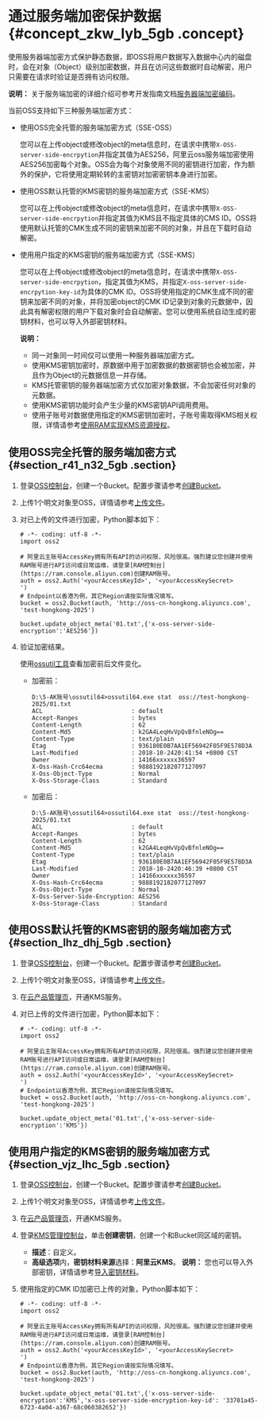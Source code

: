 # 通过服务端加密保护数据 {#concept_zkw_lyb_5gb .concept}

使用服务器端加密方式保护静态数据，即OSS将用户数据写入数据中心内的磁盘时，会在对象（Object）级别加密数据，并且在访问这些数据时自动解密，用户只需要在请求时验证是否拥有访问权限。

**说明：** 关于服务端加密的详细介绍可参考开发指南文档[服务器端加密编码](../../../../../intl.zh-CN/开发指南/数据加密/服务器端加密编码.md#)。

当前OSS支持如下三种服务端加密方式：

-   使用OSS完全托管的服务端加密方式（SSE-OSS）

    您可以在上传object或修改object的meta信息时，在请求中携带`X-OSS-server-side-encrpytion`并指定其值为AES256，阿里云oss服务端加密使用AES256加密每个对象。OSS会为每个对象使用不同的密钥进行加密，作为额外的保护，它将使用定期轮转的主密钥对加密密钥本身进行加密。

-   使用OSS默认托管的KMS密钥的服务端加密方式（SSE-KMS）

    您可以在上传object或修改object的meta信息时，在请求中携带`X-OSS-server-side-encrpytion`并指定其值为KMS且不指定具体的CMS ID。OSS将使用默认托管的CMK生成不同的密钥来加密不同的对象，并且在下载时自动解密。

-   使用用户指定的KMS密钥的服务端加密方式（SSE-KMS）

    您可以在上传object或修改object的meta信息时，在请求中携带`X-OSS-server-side-encrpytion`，指定其值为KMS，并指定`X-oss-server-side-encrpytion-key-id`为具体的CMK ID。OSS将使用指定的CMK生成不同的密钥来加密不同的对象，并将加密object的CMK ID记录到对象的元数据中，因此具有解密权限的用户下载对象时会自动解密。您可以使用系统自动生成的密钥材料，也可以导入外部密钥材料。

    **说明：** 

    -   同一对象同一时间仅可以使用一种服务器端加密方式。
    -   使用KMS密钥加密时，原数据中用于加密数据的数据密钥也会被加密，并且作为Object的元数据信息一并存储。
    -   KMS托管密钥的服务器端加密方式仅加密对象数据，不会加密任何对象的元数据。
    -   使用KMS密钥功能时会产生少量的KMS密钥API调用费用。
    -   使用子账号对数据使用指定的KMS密钥加密时，子账号需取得KMS相关权限，详情请参考[使用RAM实现KMS资源授权](../../../../../intl.zh-CN/用户指南/使用RAM实现KMS资源授权.md#)。

## 使用OSS完全托管的服务端加密方式 {#section_r41_n32_5gb .section}

1.  登录[OSS控制台](https://home.console.aliyun.com/)，创建一个Bucket。配置步骤请参考[创建Bucket](../../../../../intl.zh-CN/控制台用户指南/管理存储空间/创建存储空间.md#)。
2.  上传1个明文对象至OSS，详情请参考[上传文件](../../../../../intl.zh-CN/控制台用户指南/管理文件/上传文件.md#)。
3.  对已上传的文件进行加密，Python脚本如下：

    ```
    # -*- coding: utf-8 -*-
    import oss2
    
    # 阿里云主账号AccessKey拥有所有API的访问权限，风险很高。强烈建议您创建并使用RAM账号进行API访问或日常运维，请登录[RAM控制台](https://ram.console.aliyun.com)创建RAM账号。
    auth = oss2.Auth('<yourAccessKeyId>', '<yourAccessKeySecret>
    ')
    # Endpoint以香港为例，其它Region请按实际情况填写。
    bucket = oss2.Bucket(auth, 'http://oss-cn-hongkong.aliyuncs.com', 'test-hongkong-2025')
    
    bucket.update_object_meta('01.txt',{'x-oss-server-side-encryption':'AES256'})
    ```

4.  验证加密结果。

    使用[ossutil工具](../../../../../intl.zh-CN/常用工具/命令行工具ossutil/快速开始.md#)查看加密前后文件变化。

    -   加密前：

        ```
        D:\5-AK账号\ossutil64>ossutil64.exe stat  oss://test-hongkong-2025/01.txt
        ACL                         : default
        Accept-Ranges               : bytes
        Content-Length              : 62
        Content-Md5                 : k2GA4LeqHvVpQvBfnleNOg==
        Content-Type                : text/plain
        Etag                        : 936180E0B7AA1EF56942F05F9E578D3A
        Last-Modified               : 2018-10-2420:41:54 +0800 CST
        Owner                       : 14166xxxxxx36597
        X-Oss-Hash-Crc64ecma        : 9888192182077127097
        X-Oss-Object-Type           : Normal
        X-Oss-Storage-Class         : Standard
        
        ```

    -   加密后：

        ```
        D:\5-AK账号\ossutil64>ossutil64.exe stat  oss://test-hongkong-2025/01.txt
        ACL                         : default
        Accept-Ranges               : bytes
        Content-Length              : 62
        Content-Md5                 : k2GA4LeqHvVpQvBfnleNOg==
        Content-Type                : text/plain
        Etag                        : 936180E0B7AA1EF56942F05F9E578D3A
        Last-Modified               : 2018-10-2420:46:39 +0800 CST
        Owner                       : 14166xxxxxx36597
        X-Oss-Hash-Crc64ecma        : 9888192182077127097
        X-Oss-Object-Type           : Normal
        X-Oss-Server-Side-Encryption: AES256
        X-Oss-Storage-Class         : Standard
        
        ```


## 使用OSS默认托管的KMS密钥的服务端加密方式 {#section_lhz_dhj_5gb .section}

1.  登录[OSS控制台](https://home.console.aliyun.com/)，创建一个Bucket。配置步骤请参考[创建Bucket](../../../../../intl.zh-CN/控制台用户指南/管理存储空间/创建存储空间.md#)。
2.  上传1个明文对象至OSS，详情请参考[上传文件](../../../../../intl.zh-CN/控制台用户指南/管理文件/上传文件.md#)。
3.  在[云产品管理页](https://common-buy.aliyun.com/?spm=a2c4g.11186623.2.12.32745439b1xb3c&commodityCode=kms#/open)，开通KMS服务。
4.  对已上传的文件进行加密，Python脚本如下：

    ```
    # -*- coding: utf-8 -*-
    import oss2
    
    # 阿里云主账号AccessKey拥有所有API的访问权限，风险很高。强烈建议您创建并使用RAM账号进行API访问或日常运维，请登录[RAM控制台](https://ram.console.aliyun.com)创建RAM账号。
    auth = oss2.Auth('<yourAccessKeyId>', '<yourAccessKeySecret>
    ')
    # Endpoint以香港为例，其它Region请按实际情况填写。
    bucket = oss2.Bucket(auth, 'http://oss-cn-hongkong.aliyuncs.com', 'test-hongkong-2025')
    
    bucket.update_object_meta('01.txt',{'x-oss-server-side-encryption':'KMS'})
    ```


## 使用用户指定的KMS密钥的服务端加密方式 {#section_vjz_lhc_5gb .section}

1.  登录[OSS控制台](https://home.console.aliyun.com/)，创建一个Bucket。配置步骤请参考[创建Bucket](../../../../../intl.zh-CN/控制台用户指南/管理存储空间/创建存储空间.md#)。
2.  上传1个明文对象至OSS，详情请参考[上传文件](../../../../../intl.zh-CN/控制台用户指南/管理文件/上传文件.md#)。
3.  在[云产品管理页](https://common-buy.aliyun.com/?spm=a2c4g.11186623.2.12.32745439b1xb3c&commodityCode=kms#/open)，开通KMS服务。
4.  登录[KMS管理控制台](https://kms.console.aliyun.com/)，单击**创建密钥**，创建一个和Bucket同区域的密钥。

    -   **描述**：自定义。
    -   **高级选项**内，**密钥材料来源**选择：**阿里云KMS**。
    **说明：** 您也可以导入外部密钥，详情请参考[导入密钥材料](../../../../../intl.zh-CN/用户指南/导入密钥材料.md#)。

5.  使用指定的CMK ID加密已上传的对象，Python脚本如下：

    ```
    # -*- coding: utf-8 -*-
    import oss2
    
    # 阿里云主账号AccessKey拥有所有API的访问权限，风险很高。强烈建议您创建并使用RAM账号进行API访问或日常运维，请登录[RAM控制台](https://ram.console.aliyun.com)创建RAM账号。
    auth = oss2.Auth('<yourAccessKeyId>', '<yourAccessKeySecret>
    ')
    # Endpoint以香港为例，其它Region请按实际情况填写。
    bucket = oss2.Bucket(auth, 'http://oss-cn-hongkong.aliyuncs.com', 'test-hongkong-2025')
    
    bucket.update_object_meta('01.txt',{'x-oss-server-side-encryption':'KMS','x-oss-server-side-encryption-key-id': '33701a45-6723-4a04-a367-68c060382652'})
    ```


